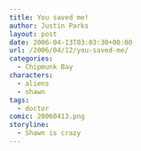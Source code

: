 ```yaml
---
title: You saved me!
author: Justin Parks
layout: post
date: 2006-04-13T03:03:30+00:00
url: /2006/04/12/you-saved-me/
categories:
  - Chipmunk Bay
characters:
  - aliens
  - shawn
tags:
  - doctor  
comic: 20060413.png 
storyline:
  - Shawn is crazy
---
```

